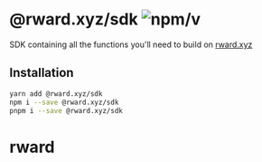 # @rward.xyz/sdk ![npm/v](https://img.shields.io/npm/v/@rward.xyz/sdk)

SDK containing all the functions you'll need to build on [rward.xyz](https://rward.xyz)

## Installation

```bash
yarn add @rward.xyz/sdk
npm i --save @rward.xyz/sdk
pnpm i --save @rward.xyz/sdk
```

# rward
